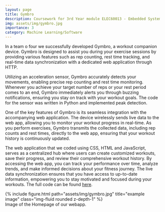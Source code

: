 ```yaml
---
layout: page
title: Gymbro
description: Coursework for 3rd Year module ELEC60013 - Embedded Systems
img: assets/img/gymbro.jpg
importance: 3
category: Machine Learning/Software
---
```


In a team o four we successfully developed Gymbro, a workout companion device. Gymbro is designed to assist you during your exercise sessions by providing various features such as rep counting, rest time tracking, and real-time data synchronization with a dedicated web application through HTTP.

Utilizing an acceleration sensor, Gymbro accurately detects your movements, enabling precise rep counting and rest time monitoring. Whenever you achieve your target number of reps or your rest period comes to an end, Gymbro immediately alerts you through buzzing notifications, ensuring you stay on track with your workout goals. The code for the sensor was written in Python and implemented peak detection.

One of the key features of Gymbro is its seamless integration with the accompanying web application. The device wirelessly sends live data to the web app, allowing you to monitor your workout progress in real-time. As you perform exercises, Gymbro transmits the collected data, including rep counts and rest times, directly to the web app, ensuring that your workout history is continuously updated.

The web application that we coded using CSS, HTML and JavaScript, serves as a centralized hub where users can create customized workouts, save their progress, and review their comprehensive workout history. By accessing the web app, you can track your performance over time, analyze trends, and make informed decisions about your fitness journey. The live data synchronization ensures that you have access to up-to-date information, empowering you to stay motivated and focused during your workouts. The full code can be found <a href="https://github.com/rkhoury18/Gymbro">here</a>.

<div class="row">
    <div class="col-sm mt-3 mt-md-0">
        {% include figure.html path="assets/img/gymbro.jpg" title="example image" class="img-fluid rounded z-depth-1" %}
    </div>
</div>
<div class="caption">
Image of the Homepage of our webapp.
</div>